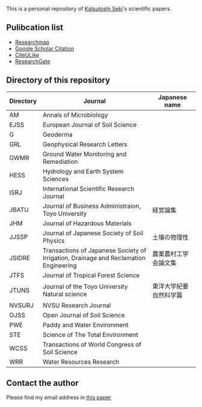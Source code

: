 This is a personal repository of [Katsutoshi Seki](http://www2.toyo.ac.jp/~seki_k/en/)'s scientific papers.

## Pulibcation list
- [Researchmap](http://researchmap.jp/sekik/)
- [Google Scholar Citation](http://scholar.google.com/citations?user=Gs_ABawAAAAJ)
- [CiteULike](http://scholar.google.com/citations?user=Gs_ABawAAAAJ)
- [ResearchGate](http://www.researchgate.net/profile/Katsutoshi_Seki/)

## Directory of this repository

Directory | Journal | Japanese name
--- | --- | --
AM | Annals of Microbiology |
EJSS | European Journal of Soil Science |
G | Geoderma |
GRL | Geophysical Research Letters |
GWMR | Ground Water Monitoring and Remediation |
HESS | Hydrology and Earth System Sciences |
ISRJ | International Scientific Research Journal |
JBATU | Journal of Business Administraion, Toyo University | 経営論集
JHM | Journal of Hazardous Materials |
JJSSP | Journal of Japanese Society of Soil Physics | 土壌の物理性
JSIDRE | Transactions of Japanese Society of Irrigation, Drainage and Reclamation Engineering | 農業農村工学会論文集
JTFS | Journal of Tropical Forest Science |
JTUNS | Journal of the Toyo University Natural science | 東洋大学紀要自然科学篇
NVSURJ | NVSU Research Journal |
OJSS | Open Journal of Soil Science |
PWE | Paddy and Water Environment |
STE | Science of The Total Environment |
WCSS | Transactions of World Congress of Soil Science |
WRR | Water Resources Research |

## Contact the author
Please find my email address in [this paper](http://dx.doi.org/10.1016/j.geoderma.2015.02.013)
